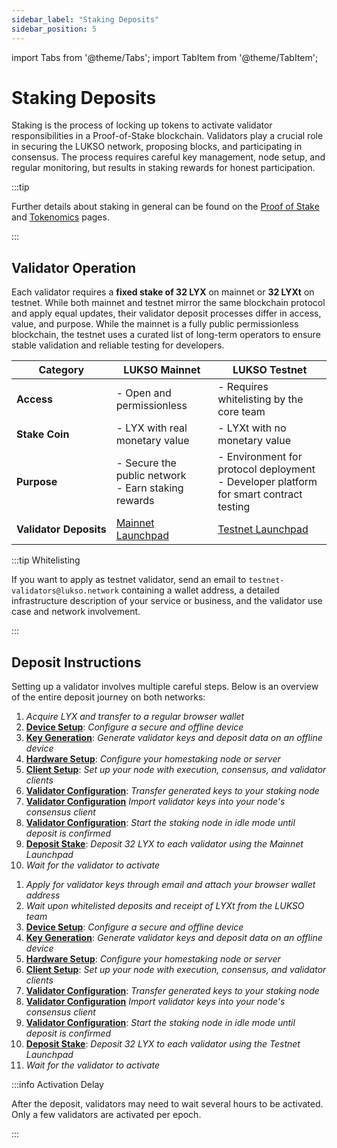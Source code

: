 ```yaml
---
sidebar_label: "Staking Deposits"
sidebar_position: 5
---
```


import Tabs from '@theme/Tabs';
import TabItem from '@theme/TabItem';

# Staking Deposits

Staking is the process of locking up tokens to activate validator responsibilities in a Proof-of-Stake blockchain. Validators play a crucial role in securing the LUKSO network, proposing blocks, and participating in consensus. The process requires careful key management, node setup, and regular monitoring, but results in staking rewards for honest participation.

:::tip

Further details about staking in general can be found on the [Proof of Stake](/docs/theory/blockchain-knowledge/proof-of-stake.md) and [Tokenomics](/docs/theory/blockchain-knowledge/tokenomics.md) pages.

:::

## Validator Operation

Each validator requires a **fixed stake of 32 LYX** on mainnet or **32 LYXt** on testnet. While both mainnet and testnet mirror the same blockchain protocol and apply equal updates, their validator deposit processes differ in access, value, and purpose. While the mainnet is a fully public permissionless blockchain, the testnet uses a curated list of long-term operators to ensure stable validation and reliable testing for developers.

| Category                              | LUKSO Mainnet                                                  | LUKSO Testnet                                                                                |
| ------------------------------------- | -------------------------------------------------------------- | -------------------------------------------------------------------------------------------- |
| <nobr> **Access** </nobr>             | - Open and permissionless                                      | - Requires whitelisting by the core team                                                     |
| <nobr> **Stake Coin** </nobr>         | - LYX with real monetary value                                 | - LYXt with no monetary value                                                                |
| <nobr> **Purpose** </nobr>            | - Secure the public network <br /> - Earn staking rewards      | - Environment for protocol deployment <br /> - Developer platform for smart contract testing |
| <nobr> **Validator Deposits** </nobr> | [Mainnet Launchpad](https://deposit.mainnet.lukso.network/en/) | [Testnet Launchpad](https://deposit.testnet.lukso.network/en/)                               |

:::tip Whitelisting

If you want to apply as testnet validator, send an email to `testnet-validators@lukso.network` containing a wallet address, a detailed infrastructure description of your service or business, and the validator use case and network involvement.

:::

## Deposit Instructions

Setting up a validator involves multiple careful steps. Below is an overview of the entire deposit journey on both networks:

<Tabs>
<TabItem value="mainnet" label="Mainnet">

1. _Acquire LYX and transfer to a regular browser wallet_
2. [**Device Setup**](/docs/guides/validator-setup/precautions.md): _Configure a secure and offline device_
3. [**Key Generation**](/docs/guides/validator-setup/wagyu-key-generation.md): _Generate validator keys and deposit data on an offline device_
4. [**Hardware Setup**](/docs/guides/hardware-setup/): _Configure your homestaking node or server_
5. [**Client Setup**](/docs/guides/client-setup/): _Set up your node with execution, consensus, and validator clients_
6. [**Validator Configuration**](/docs/guides/client-setup/validator-configuration.md): _Transfer generated keys to your staking node_
7. [**Validator Configuration**](/docs/guides/client-setup/validator-configuration.md) _Import validator keys into your node's consensus client_
8. [**Validator Configuration**](/docs/guides/client-setup/validator-configuration.md): _Start the staking node in idle mode until deposit is confirmed_
9. [**Deposit Stake**](/docs/guides/validator-setup/launchpad-walkthrough.md): _Deposit 32 LYX to each validator using the Mainnet Launchpad_
10. _Wait for the validator to activate_

</TabItem>

<TabItem value="testnet" label="Testnet">

1. _Apply for validator keys through email and attach your browser wallet address_
2. _Wait upon whitelisted deposits and receipt of LYXt from the LUKSO team_
3. [**Device Setup**](/docs/guides/validator-setup/precautions.md): _Configure a secure and offline device_
4. [**Key Generation**](/docs/guides/validator-setup/wagyu-key-generation.md): _Generate validator keys and deposit data on an offline device_
5. [**Hardware Setup**](/docs/guides/hardware-setup/): _Configure your homestaking node or server_
6. [**Client Setup**](/docs/guides/client-setup/): _Set up your node with execution, consensus, and validator clients_
7. [**Validator Configuration**](/docs/guides/client-setup/validator-configuration.md): _Transfer generated keys to your staking node_
8. [**Validator Configuration**](/docs/guides/client-setup/validator-configuration.md) _Import validator keys into your node's consensus client_
9. [**Validator Configuration**](/docs/guides/client-setup/validator-configuration.md): _Start the staking node in idle mode until deposit is confirmed_
10. [**Deposit Stake**](/docs/guides/validator-setup/launchpad-walkthrough.md): _Deposit 32 LYX to each validator using the Testnet Launchpad_
11. _Wait for the validator to activate_

</TabItem>
</Tabs>

:::info Activation Delay

After the deposit, validators may need to wait several hours to be activated. Only a few validators are activated per epoch.

:::
